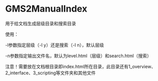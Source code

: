 # GMS2ManualIndex

用于给文档生成层级目录和搜索目录

使用：

-l参数指定层级（-l y）还是搜索（-l n），默认层级

-n参数指定输出文件名，默认为level.html（层级）和search.html（搜索）

注意！需要放在文档根目录即index.html所在目录，此目录还有1_overview、2_interface、3_scripting等文件夹和其他文件
